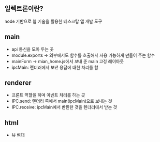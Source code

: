## 일렉트론이란?
 node 기반으로 웹 기술을 활용한 테스크탑 앱 개발 도구

## main
- api 통신을 모아 두는 곳
- module.exports → 외부에서도 함수를 호출해서 사용 가능하게 만들어 주는 함수
- mainForm → mian_home.js에서 보내 준 main 고정 레이아웃
- ipcMain: 렌더러에서 보낸 응답에 대한 처리를 함

## renderer
- 프론트 역할을 하며 이벤트 처리를 하는 곳
- IPC.send: 렌더러 쪽에서 main(ipcMain)으로 보내는 것
- IPC.receive: ipcMain에서 반환한 것을 렌더러에서 받는 것

## html
- 뷰 뼈대